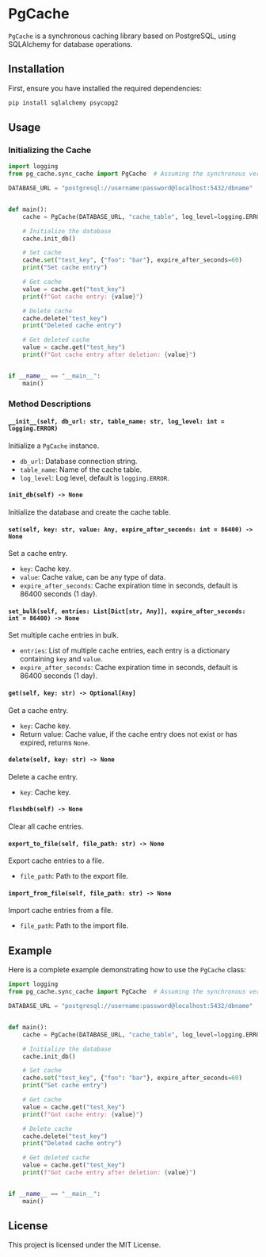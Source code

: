 # PgCache

`PgCache` is a synchronous caching library based on PostgreSQL, using SQLAlchemy for database operations.

## Installation

First, ensure you have installed the required dependencies:

```bash
pip install sqlalchemy psycopg2
```

## Usage

### Initializing the Cache

```python
import logging
from pg_cache.sync_cache import PgCache  # Assuming the synchronous version class file is sync_cache.py

DATABASE_URL = "postgresql://username:password@localhost:5432/dbname"


def main():
    cache = PgCache(DATABASE_URL, "cache_table", log_level=logging.ERROR)

    # Initialize the database
    cache.init_db()

    # Set cache
    cache.set("test_key", {"foo": "bar"}, expire_after_seconds=60)
    print("Set cache entry")

    # Get cache
    value = cache.get("test_key")
    print(f"Got cache entry: {value}")

    # Delete cache
    cache.delete("test_key")
    print("Deleted cache entry")

    # Get deleted cache
    value = cache.get("test_key")
    print(f"Got cache entry after deletion: {value}")


if __name__ == "__main__":
    main()
```

### Method Descriptions

#### `__init__(self, db_url: str, table_name: str, log_level: int = logging.ERROR)`

Initialize a `PgCache` instance.

- `db_url`: Database connection string.
- `table_name`: Name of the cache table.
- `log_level`: Log level, default is `logging.ERROR`.

#### `init_db(self) -> None`

Initialize the database and create the cache table.

#### `set(self, key: str, value: Any, expire_after_seconds: int = 86400) -> None`

Set a cache entry.

- `key`: Cache key.
- `value`: Cache value, can be any type of data.
- `expire_after_seconds`: Cache expiration time in seconds, default is 86400 seconds (1 day).

#### `set_bulk(self, entries: List[Dict[str, Any]], expire_after_seconds: int = 86400) -> None`

Set multiple cache entries in bulk.

- `entries`: List of multiple cache entries, each entry is a dictionary containing `key` and `value`.
- `expire_after_seconds`: Cache expiration time in seconds, default is 86400 seconds (1 day).

#### `get(self, key: str) -> Optional[Any]`

Get a cache entry.

- `key`: Cache key.
- Return value: Cache value, if the cache entry does not exist or has expired, returns `None`.

#### `delete(self, key: str) -> None`

Delete a cache entry.

- `key`: Cache key.

#### `flushdb(self) -> None`

Clear all cache entries.

#### `export_to_file(self, file_path: str) -> None`

Export cache entries to a file.

- `file_path`: Path to the export file.

#### `import_from_file(self, file_path: str) -> None`

Import cache entries from a file.

- `file_path`: Path to the import file.

## Example

Here is a complete example demonstrating how to use the `PgCache` class:

```python
import logging
from pg_cache.sync_cache import PgCache  # Assuming the synchronous version class file is sync_cache.py

DATABASE_URL = "postgresql://username:password@localhost:5432/dbname"


def main():
    cache = PgCache(DATABASE_URL, "cache_table", log_level=logging.ERROR)

    # Initialize the database
    cache.init_db()

    # Set cache
    cache.set("test_key", {"foo": "bar"}, expire_after_seconds=60)
    print("Set cache entry")

    # Get cache
    value = cache.get("test_key")
    print(f"Got cache entry: {value}")

    # Delete cache
    cache.delete("test_key")
    print("Deleted cache entry")

    # Get deleted cache
    value = cache.get("test_key")
    print(f"Got cache entry after deletion: {value}")


if __name__ == "__main__":
    main()
```

## License

This project is licensed under the MIT License.